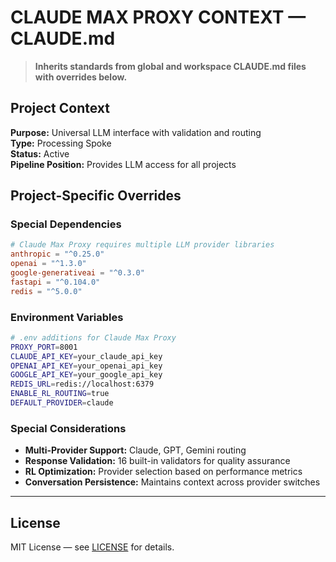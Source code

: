 # CLAUDE MAX PROXY CONTEXT — CLAUDE.md

> **Inherits standards from global and workspace CLAUDE.md files with overrides below.**

## Project Context
**Purpose:** Universal LLM interface with validation and routing  
**Type:** Processing Spoke  
**Status:** Active  
**Pipeline Position:** Provides LLM access for all projects

## Project-Specific Overrides

### Special Dependencies
```toml
# Claude Max Proxy requires multiple LLM provider libraries
anthropic = "^0.25.0"
openai = "^1.3.0"
google-generativeai = "^0.3.0"
fastapi = "^0.104.0"
redis = "^5.0.0"
```

### Environment Variables
```bash
# .env additions for Claude Max Proxy
PROXY_PORT=8001
CLAUDE_API_KEY=your_claude_api_key
OPENAI_API_KEY=your_openai_api_key
GOOGLE_API_KEY=your_google_api_key
REDIS_URL=redis://localhost:6379
ENABLE_RL_ROUTING=true
DEFAULT_PROVIDER=claude
```

### Special Considerations
- **Multi-Provider Support:** Claude, GPT, Gemini routing
- **Response Validation:** 16 built-in validators for quality assurance
- **RL Optimization:** Provider selection based on performance metrics
- **Conversation Persistence:** Maintains context across provider switches

---

## License

MIT License — see [LICENSE](LICENSE) for details.